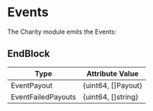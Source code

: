<!--
order: 4
-->

# Events

The Charity module emits the Events:

## EndBlock

| Type                  | Attribute Value   
| ----------------------| ------------------------------- |
| EventPayout           | {uint64, []Payout}              |
| EventFailedPayouts    | {uint64, []string}              |
